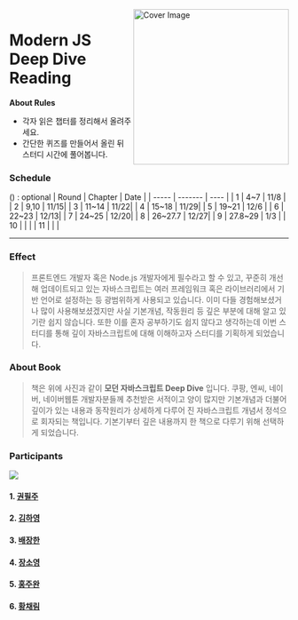 <img src="https://user-images.githubusercontent.com/46489446/147623793-81366884-23e2-41bd-96c9-71d846ebcfe8.jpeg" width="280" title="Cover Image" align="right">

# Modern JS Deep Dive Reading

**About Rules**

- 각자 읽은 챕터를 정리해서 올려주세요.
- 간단한 퀴즈를 만들어서 올린 뒤 스터디 시간에 풀어봅니다.

### Schedule

() : optional
| Round | Chapter | Date |
| ----- | ------- | ---- |
| 1     | 4~7     | 11/8 |
| 2     | 9,10    | 11/15|
| 3     | 11~14   | 11/22|
| 4     | 15~18   | 11/29|
| 5     | 19~21   | 12/6 |
| 6     | 22~23   | 12/13|
| 7     | 24~25   | 12/20|
| 8     | 26~27.7   | 12/27|
| 9     | 27.8~29 | 1/3     |
| 10    |         |      |
| 11    |         |      |

---

### Effect

> 프론트엔드 개발자 혹은 Node.js 개발자에게 필수라고 할 수 있고, 꾸준히 개선해 업데이트되고 있는 자바스크립트는 여러 프레임워크 혹은 라이브러리에서 기반 언어로 설정하는 등 광범위하게 사용되고 있습니다. 이미 다들 경험해보셨거나 많이 사용해보셨겠지만 사실 기본개념, 작동원리 등 깊은 부분에 대해 알고 있기란 쉽지 않습니다. 또한 이를 혼자 공부하기도 쉽지 않다고 생각하는데 이번 스터디를 통해 깊이 자바스크립트에 대해 이해하고자 스터디를 기획하게 되었습니다.

### About Book

> 책은 위에 사진과 같이 **모던 자바스크립트 Deep Dive** 입니다. 쿠팡, 엔씨, 네이버, 네이버웹툰 개발자분들께 추천받은 서적이고 양이 많지만 기본개념과 더불어 깊이가 있는 내용과 동작원리가 상세하게 다루어 진 자바스크립트 개념서 정석으로 회자되는 책입니다. 기본기부터 깊은 내용까지 한 책으로 다루기 위해 선택하게 되었습니다.

### Participants

<a href="https://github.com/oxopolitics-internship-for-elice/footprints/graphs/contributors">
  <img src="https://contrib.rocks/image?repo=oxopolitics-internship-for-elice/footprints" />
</a>

#### 1. [권필주](https://github.com/WinterKwon)

#### 2. [김하영](https://github.com/Fibo4487)

#### 3. [배장한](https://github.com/newbieJanghan)

#### 4. [장소영](https://github.com/Ssoyoung-J)

#### 5. [홍주완](https://github.com/vjvl95)

#### 6. [황채림](https://github.com/cofla159)

